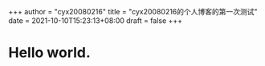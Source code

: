 +++
author = "cyx20080216"
title = "cyx20080216的个人博客的第一次测试"
date = 2021-10-10T15:23:13+08:00
draft = false
+++
# Hello world.
